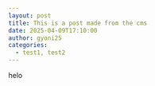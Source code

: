 ```yaml
---
layout: post
title: This is a post made from the cms
date: 2025-04-09T17:10:00
author: gyoni25
categories:
  - test1, test2
---
```

helo
